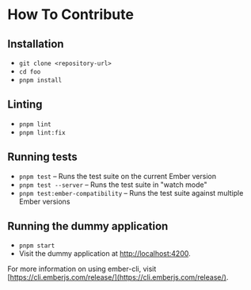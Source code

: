 # How To Contribute

## Installation

* `git clone <repository-url>`
* `cd foo`
* `pnpm install`

## Linting

* `pnpm lint`
* `pnpm lint:fix`

## Running tests

* `pnpm test` – Runs the test suite on the current Ember version
* `pnpm test --server` – Runs the test suite in "watch mode"
* `pnpm test:ember-compatibility` – Runs the test suite against multiple Ember versions

## Running the dummy application

* `pnpm start`
* Visit the dummy application at [http://localhost:4200](http://localhost:4200).

For more information on using ember-cli, visit [https://cli.emberjs.com/release/](https://cli.emberjs.com/release/).
